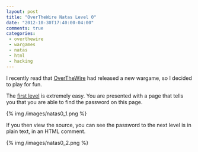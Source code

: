 ```yaml
---
layout: post
title: "OverTheWire Natas Level 0"
date: "2012-10-30T17:40:00-04:00"
comments: true
categories:
 - overthewire
 - wargames
 - natas
 - html
 - hacking
---
```


I recently read that [OverTheWire](http://www.overthewire.org) had released a new wargame, so I decided to play for fun.

<!-- more -->

The [first level](http://www.overthewire.org/wargames/natas/natas0.shtml) is extremely easy. You are presented with a page that tells you that you are able to find the password on this page.

{% img /images/natas0_1.png %}

If you then view the source, you can see the password to the next level is in plain text, in an HTML comment. 

{% img /images/natas0_2.png %}
